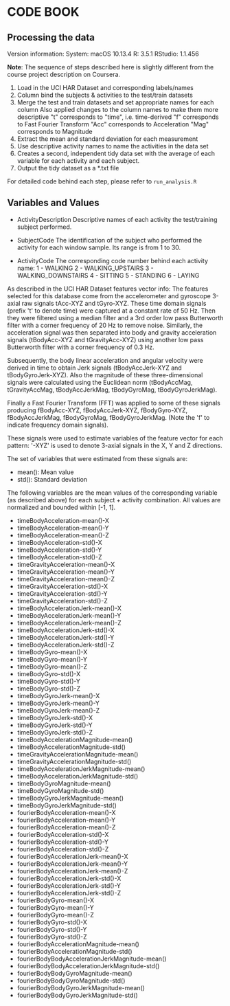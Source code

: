 CODE BOOK
===

## Processing the data

Version information:
System: macOS 10.13.4
R: 3.5.1
RStudio: 1.1.456

**Note**: The sequence of steps described here is slightly different from the course project description on Coursera.

1. Load in the UCI HAR Dataset and corresponding labels/names
2. Column bind the subjects & activities to the test/train datasets
3. Merge the test and train datasets and set appropriate names for each column
    Also applied changes to the column names to make them more descriptive
    "t" corresponds to "time", i.e. time-derived
    "f" corresponds to Fast Fourier Transform
    "Acc" corresponds to Acceleration
    "Mag" corresponds to Magnitude
4. Extract the mean and standard deviation for each measurement
5. Use descriptive activity names to name the activities in the data set
6. Creates a second, independent tidy data set with the average of each variable for each activity and each subject.
7. Output the tidy dataset as a *.txt file

For detailed code behind each step, please refer to `run_analysis.R`

## Variables and Values

* ActivityDescription
   Descriptive names of each activity the test/training subject performed.
   
* SubjectCode
   The identification of the subject who performed the activity for each window sample. Its range is from 1 to 30.
   
* ActivityCode
   The corresponding code number behind each activity name:
   1 - WALKING
   2 - WALKING_UPSTAIRS
   3 - WALKING_DOWNSTAIRS
   4 - SITTING
   5 - STANDING
   6 - LAYING

As described in the UCI HAR Dataset features vector info:
The features selected for this database come from the accelerometer and gyroscope 3-axial raw signals tAcc-XYZ and tGyro-XYZ. These time domain signals (prefix 't' to denote time) were captured at a constant rate of 50 Hz. Then they were filtered using a median filter and a 3rd order low pass Butterworth filter with a corner frequency of 20 Hz to remove noise. Similarly, the acceleration signal was then separated into body and gravity acceleration signals (tBodyAcc-XYZ and tGravityAcc-XYZ) using another low pass Butterworth filter with a corner frequency of 0.3 Hz.

Subsequently, the body linear acceleration and angular velocity were derived in time to obtain Jerk signals (tBodyAccJerk-XYZ and tBodyGyroJerk-XYZ). Also the magnitude of these three-dimensional signals were calculated using the Euclidean norm (tBodyAccMag, tGravityAccMag, tBodyAccJerkMag, tBodyGyroMag, tBodyGyroJerkMag).

Finally a Fast Fourier Transform (FFT) was applied to some of these signals producing fBodyAcc-XYZ, fBodyAccJerk-XYZ, fBodyGyro-XYZ, fBodyAccJerkMag, fBodyGyroMag, fBodyGyroJerkMag. (Note the 'f' to indicate frequency domain signals).

These signals were used to estimate variables of the feature vector for each pattern:
'-XYZ' is used to denote 3-axial signals in the X, Y and Z directions.

The set of variables that were estimated from these signals are:
* mean(): Mean value
* std(): Standard deviation

The following variables are the mean values of the corresponding variable (as described above) for each subject + activity combination. All values are normalized and bounded within [-1, 1].
* timeBodyAcceleration-mean()-X
* timeBodyAcceleration-mean()-Y
* timeBodyAcceleration-mean()-Z
* timeBodyAcceleration-std()-X
* timeBodyAcceleration-std()-Y
* timeBodyAcceleration-std()-Z
* timeGravityAcceleration-mean()-X
* timeGravityAcceleration-mean()-Y
* timeGravityAcceleration-mean()-Z
* timeGravityAcceleration-std()-X
* timeGravityAcceleration-std()-Y
* timeGravityAcceleration-std()-Z
* timeBodyAccelerationJerk-mean()-X
* timeBodyAccelerationJerk-mean()-Y
* timeBodyAccelerationJerk-mean()-Z
* timeBodyAccelerationJerk-std()-X
* timeBodyAccelerationJerk-std()-Y
* timeBodyAccelerationJerk-std()-Z
* timeBodyGyro-mean()-X
* timeBodyGyro-mean()-Y
* timeBodyGyro-mean()-Z
* timeBodyGyro-std()-X
* timeBodyGyro-std()-Y
* timeBodyGyro-std()-Z
* timeBodyGyroJerk-mean()-X
* timeBodyGyroJerk-mean()-Y
* timeBodyGyroJerk-mean()-Z
* timeBodyGyroJerk-std()-X
* timeBodyGyroJerk-std()-Y
* timeBodyGyroJerk-std()-Z
* timeBodyAccelerationMagnitude-mean()
* timeBodyAccelerationMagnitude-std()
* timeGravityAccelerationMagnitude-mean()
* timeGravityAccelerationMagnitude-std()
* timeBodyAccelerationJerkMagnitude-mean()
* timeBodyAccelerationJerkMagnitude-std()
* timeBodyGyroMagnitude-mean()
* timeBodyGyroMagnitude-std()
* timeBodyGyroJerkMagnitude-mean()
* timeBodyGyroJerkMagnitude-std()
* fourierBodyAcceleration-mean()-X
* fourierBodyAcceleration-mean()-Y
* fourierBodyAcceleration-mean()-Z
* fourierBodyAcceleration-std()-X
* fourierBodyAcceleration-std()-Y
* fourierBodyAcceleration-std()-Z
* fourierBodyAccelerationJerk-mean()-X
* fourierBodyAccelerationJerk-mean()-Y
* fourierBodyAccelerationJerk-mean()-Z
* fourierBodyAccelerationJerk-std()-X
* fourierBodyAccelerationJerk-std()-Y
* fourierBodyAccelerationJerk-std()-Z
* fourierBodyGyro-mean()-X
* fourierBodyGyro-mean()-Y
* fourierBodyGyro-mean()-Z
* fourierBodyGyro-std()-X
* fourierBodyGyro-std()-Y
* fourierBodyGyro-std()-Z
* fourierBodyAccelerationMagnitude-mean()
* fourierBodyAccelerationMagnitude-std()
* fourierBodyBodyAccelerationJerkMagnitude-mean()
* fourierBodyBodyAccelerationJerkMagnitude-std()
* fourierBodyBodyGyroMagnitude-mean()
* fourierBodyBodyGyroMagnitude-std()
* fourierBodyBodyGyroJerkMagnitude-mean()
* fourierBodyBodyGyroJerkMagnitude-std()
